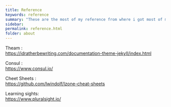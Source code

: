 ```yaml
---
title: Reference
keywords: reference
summary: "These are the most of my reference from where i got most of my information while i am learning new things"
sidebar: 
permalink: reference.html
folder: about
---
```


Theam :  
<https://idratherbewriting.com/documentation-theme-jekyll/index.html>

Consul :  
<https://www.consul.io/>

Cheet Sheets :  
<https://github.com/lwindolf/lzone-cheat-sheets>

Learning sights:  
<https://www.pluralsight.io/>
